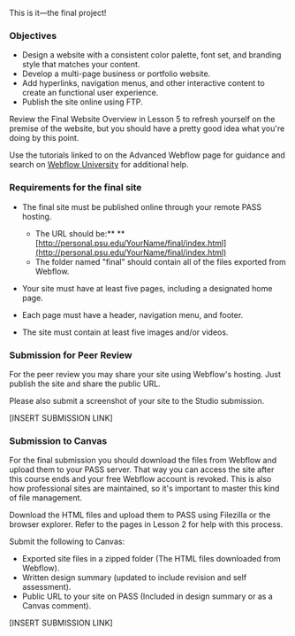 This is it—the final project!

### Objectives

* Design a website with a consistent color palette, font set, and branding style that matches your content.
* Develop a multi-page business or portfolio website.
* Add hyperlinks, navigation menus, and other interactive content to create an functional user experience. 
* Publish the site online using FTP.

Review the Final Website Overview in Lesson 5 to refresh yourself on the premise of the website, but you should have a pretty good idea what you're doing by this point.

Use the tutorials linked to on the Advanced Webflow page for guidance and search on [Webflow University](https://university.webflow.com/) for additional help.

### Requirements for the final site

* The final site must be published online through your remote PASS hosting.
  * The URL should be:** **[http://personal.psu.edu/YourName/final/index.html](http://personal.psu.edu/YourName/final/index.html)
  * The folder named "final" should contain all of the files exported from Webflow.
* Your site must have at least five pages, including a designated home page.

* Each page must have a header, navigation menu, and footer.

* The site must contain at least five images and/or videos.

### Submission for Peer Review

For the peer review you may share your site using Webflow's hosting. Just publish the site and share the public URL. 

Please also submit a screenshot of your site to the Studio submission. 

\[INSERT SUBMISSION LINK\]

### Submission to Canvas

For the final submission you should download the files from Webflow and upload them to your PASS server. That way you can access the site after this course ends and your free Webflow account is revoked. This is also how professional sites are maintained, so it's important to master this kind of file management. 

Download the HTML files and upload them to PASS using Filezilla or the browser explorer. Refer to the pages in Lesson 2 for help with this process. 

Submit the following to Canvas: 

* Exported site files in a zipped folder \(The HTML files downloaded from Webflow\). 
* Written design summary \(updated to include revision and self assessment\).
* Public URL to your site on PASS \(Included in design summary or as a Canvas comment\).



\[INSERT SUBMISSION LINK\]





